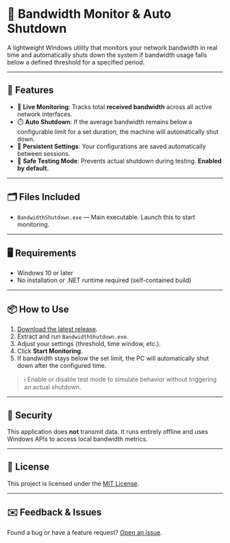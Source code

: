 # 📡 Bandwidth Monitor & Auto Shutdown

A lightweight Windows utility that monitors your network bandwidth in real time and automatically shuts down the system if bandwidth usage falls below a defined threshold for a specified period.

---

## 🚀 Features

- 📶 **Live Monitoring**: Tracks total **received bandwidth** across all active network interfaces.
- ⏱️ **Auto Shutdown**: If the average bandwidth remains below a configurable limit for a set duration, the machine will automatically shut down.
- 💾 **Persistent Settings**: Your configurations are saved automatically between sessions.
- 🧪 **Safe Testing Mode**: Prevents actual shutdown during testing. **Enabled by default.**

---

## 🗂 Files Included

- `BandwidthShutdown.exe` — Main executable. Launch this to start monitoring.

---

## 🖥️ Requirements

- Windows 10 or later
- No installation or .NET runtime required (self-contained build)

---

## 📦 How to Use

1. [Download the latest release](https://github.com/Thoman46/BandwidthShutdownApp/releases).
2. Extract and run `BandwidthShutdown.exe`.
3. Adjust your settings (threshold, time window, etc.).
4. Click **Start Monitoring**.
5. If bandwidth stays below the set limit, the PC will automatically shut down after the configured time.

> ℹ️ Enable or disable test mode to simulate behavior without triggering an actual shutdown.

---

## 🔐 Security

This application does **not** transmit data. It runs entirely offline and uses Windows APIs to access local bandwidth metrics.

---

## 📄 License

This project is licensed under the [MIT License](LICENSE).

---

## ✉️ Feedback & Issues

Found a bug or have a feature request? [Open an issue](https://github.com/Thoman46/BandwidthShutdownApp/issues).
